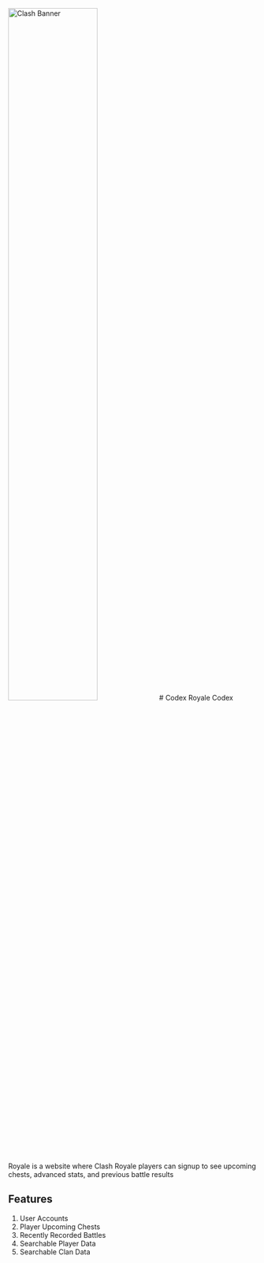 <img src="src/assets/KeyArt_Season_001.png"  alt="Clash Banner" width='60%' height="auto" />
# Codex Royale
Codex Royale is a website where Clash Royale players can signup to see upcoming chests, advanced stats, and previous battle results

## Features
1. User Accounts
2. Player Upcoming Chests
3. Recently Recorded Battles
4. Searchable Player Data
5. Searchable Clan Data


